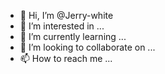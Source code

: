 - 👋 Hi, I’m @Jerry-white
- 👀 I’m interested in ...
- 🌱 I’m currently learning ...
- 💞️ I’m looking to collaborate on ...
- 📫 How to reach me ...

<!---
Jerry-white/Jerry-white is a ✨ special ✨ repository because its `README.md` (this file) appears on your GitHub profile.
You can click the Preview link to take a look at your changes.
--->
